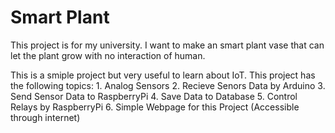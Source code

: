 # Smart Plant
This project is for my university. I want to make an smart plant vase that can let the plant grow with no interaction of human.

This is a smiple project but very useful to learn about IoT. This project has the following topics:
	1. Analog Sensors
	2. Recieve Senors Data by Arduino
	3. Send Sensor Data to RaspberryPi
	4. Save Data to Database
	5. Control Relays by RaspberryPi
	6. Simple Webpage for this Project (Accessible through internet)
